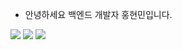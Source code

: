 -  안녕하세요 백엔드 개발자 홍현민입니다.
  


<a href="https://www.notion.so/a3513cfbf2d944c08aac5ccaf863b82d" target="_blank"><img src="https://img.shields.io/badge/ Notion-000000?style=flat-square&logo=Notion&logoColor=white"/></a>
<a href="https://www.facebook.com/profile.php?id=100008112998558&mibextid=LQQJ4d" target="_blank"><img src="https://img.shields.io/badge/ Facebook-1877F2?style=flat-square&logo=Facebook&logoColor=white"/></a>
<a href="https://instagram.com/honghhmm?igshid=MmIzYWVlNDQ5Yg==" target="_blank"><img src="https://img.shields.io/badge/ Instagram-FF4D00?style=flat-square&logo=Instagram&logoColor=white"/></a>
